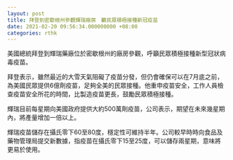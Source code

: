 ```yaml
---
layout: post
title: 拜登到密歇根州參觀輝瑞廠房　籲民眾積極接種新冠疫苗
date: 2021-02-20 09:56:34.000000000 +08:00
categories: rthk
---
```


美國總統拜登到輝瑞藥廠位於密歇根州的廠房參觀，呼籲民眾積極接種新型冠狀病毒疫苗。

拜登表示，雖然最近的大雪天氣阻礙了疫苗分發，但仍會確保可以在7月底之前，為美國民眾提供6億劑疫苗，足夠全美的民眾接種。他重申疫苗安全，工作人員檢查疫苗安全所花的時間，比製造疫苗更長，鼓勵民眾積極接種。

輝瑞目前每星期向美國政府提供大約500萬劑疫苗，公司表示，期望在未來幾星期內，將產量增加一倍以上。

輝瑞疫苗儲存在攝氏零下60至80度，穩定性可維持半年。公司較早時時向食品及藥物管理局提交新數據，指疫苗在攝氏零下15至25度，可以儲存兩星期，意味將更易於使用。
